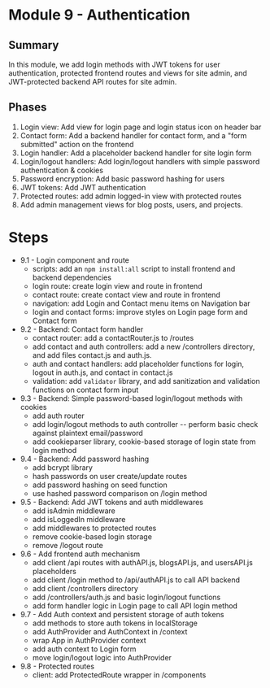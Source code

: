 # Module 9 - Authentication

## Summary

In this module, we add login methods with JWT tokens for user authentication, protected frontend routes and views for site admin, and JWT-protected backend API routes for site admin.

## Phases

1. Login view: Add view for login page and login status icon on header bar
2. Contact form: Add a backend handler for contact form, and a "form submitted" action on the frontend
3. Login handler: Add a placeholder backend handler for site login form
4. Login/logout handlers: Add login/logout handlers with simple password authentication & cookies
5. Password encryption: Add basic password hashing for users
6. JWT tokens: Add JWT authentication
7. Protected routes: add admin logged-in view with protected routes
8. Add admin management views for blog posts, users, and projects.

# Steps

- 9.1 - Login component and route
  - scripts: add an `npm install:all` script to install frontend and backend dependencies
  - login route: create login view and route in frontend
  - contact route: create contact view and route in frontend
  - navigation: add Login and Contact menu items on Navigation bar
  - login and contact forms: improve styles on Login page form and Contact form
- 9.2 - Backend: Contact form handler
  - contact router: add a contactRouter.js to /routes
  - add contact and auth controllers: add a new /controllers directory, and add files contact.js and auth.js.
  - auth and contact handlers: add placeholder functions for login, logout in auth.js, and contact in contact.js
  - validation: add `validator` library, and add sanitization and validation functions on contact form input
- 9.3 - Backend: Simple password-based login/logout methods with cookies
  - add auth router
  - add login/logout methods to auth controller -- perform basic check against plaintext email/password
  - add cookieparser library, cookie-based storage of login state from login method
- 9.4 - Backend: Add password hashing
  - add bcrypt library
  - hash passwords on user create/update routes
  - add password hashing on seed function
  - use hashed password comparison on /login method
- 9.5 - Backend: Add JWT tokens and auth middlewares
  - add isAdmin middleware
  - add isLoggedIn middleware
  - add middlewares to protected routes
  - remove cookie-based login storage
  - remove /logout route
- 9.6 - Add frontend auth mechanism
  - add client /api routes with authAPI.js, blogsAPI.js, and usersAPI.js placeholders
  - add client /login method to /api/authAPI.js to call API backend
  - add client /controllers directory
  - add /controllers/auth.js and basic login/logout functions
  - add form handler logic in Login page to call API login method
- 9.7 - Add Auth context and persistent storage of auth tokens
  - add methods to store auth tokens in localStorage
  - add AuthProvider and AuthContext in /context
  - wrap App in AuthProvider context
  - add auth context to Login form
  - move login/logout logic into AuthProvider
- 9.8 - Protected routes
  - client: add ProtectedRoute wrapper in /components
